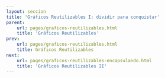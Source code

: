 ```yaml
---
layout: seccion
title: 'Gráficos Reutilizables I: dividir para conquistar'
parent:
    url: pages/graficos-reutilizables.html
    title: 'Gráficos Reutilizables'
prev:
    url: pages/graficos-reutilizables.html
    title: Gráficos Reutilizables
next:
    url: pages/graficos-reutilizables-encapsulando.html
    title: 'Gráficos Reutilizables II'
---
```


<div>
    <style>
            .axis path, line {
                fill: none;
                stroke: black;
                stroke-width: 1px;
            }

            .axis text {
                fill: black;
                font-size: 11px;
            }
    </style>
</div>

Vamos a usar una versión aumentada del set de datos del ejemplo anterior para crear un tipo de gráfico diferente conocido como 'Scatter Plot'.

<div class="runnable" id="code-a01">
var data = [
    {nombre: 'Manzana',     color: '#ff0000',  calorias: 52,   grasa: 0.2,  proteinas: 0.3,   azucar: 14},
    {nombre: 'Hamburguesa', color: '#993300',  calorias: 295,  grasa: 14,   proteinas: 17,    azucar: 24},
    {nombre: 'Pizza',       color: '#cc9900',  calorias: 266,  grasa: 10,   proteinas: 11,    azucar: 33},
    {nombre: 'Palta',       color: '#004400',  calorias: 160,  grasa: 15,   proteinas:  2,    azucar: 9},
    {nombre:'Platano',      color:'#ffcc00',   calorias: 89,   grasa: 0.3,  proteinas: 1.1,   azucar: 23},
    {nombre:'Nuez',         color:'#cc6600',   calorias: 576,  grasa: 49,   proteinas: 21,    azucar: 22},
    {nombre:'Almendra',     color:'#660033',   calorias: 576,  grasa: 49,   proteinas: 21,    azucar: 22},
    {nombre:'Pollo',        color:'#cc9900',   calorias: 219,  grasa: 12,   proteinas: 27,    azucar: 0},
    {nombre:'Pavo',         color:'#ffcc33',   calorias: 111,  grasa: 0.7,  proteinas: 25,    azucar: 0.1},
    {nombre:'Baggel',       color:'#cc9966',   calorias: 250,  grasa: 1.5,  proteinas: 10,    azucar: 49},
    {nombre:'Brocoli',      color:'#00bb00',   calorias: 34,   grasa: 0.4,  proteinas: 2.8,   azucar: 7},
    {nombre:'Pan',          color:'#cc6633',   calorias: 289,  grasa: 1.8,  proteinas: 12,    azucar: 56},
    {nombre:'Papas fritas', color:'#ffcc00',   calorias: 536,  grasa: 35,   proteinas: 7,     azucar: 53},
    {nombre:'Vino',         color:'#660066',   calorias: 83,   grasa: 0,    proteinas: 0.1,   azucar: 2.7},
    {nombre:'Uva',          color:'#66cc66',   calorias: 67,   grasa: 0.4,  proteinas: 0.6,   azucar: 17},
    {nombre:'Granola',      color:'#ff9900',   calorias: 471,  grasa: 20,   proteinas: 10,    azucar: 64},
    {nombre:'Zanahoria',    color:'#ff3300',   calorias: 41,   grasa: 0.2,  proteinas: 0.9,   azucar: 10},
    {nombre:'Tomate',       color:'#ff0000',   calorias: 18,   grasa: 3.9,  proteinas: 0.9,   azucar: 3.9},
    {nombre:'Naranja',      color:'#ff6600',   calorias: 47,   grasa: 0.1,  proteinas: 0.9,   azucar: 12},
    {nombre:'Pera',         color:'#00ff00',   calorias: 57,   grasa: 0.1,  proteinas: 0.4,   azucar: 15},
    {nombre:'Nutella',      color:'#550000',   calorias: 500,  grasa: 27,   proteinas: 5,     azucar: 50},
    {nombre:'Arroz',        color:'#ffffcc',   calorias: 111,  grasa: 0.9,  proteinas: 2.6,   azucar: 23},
    {nombre:'Chocolate',    color:'#330000',   calorias: 546,  grasa: 31,   proteinas: 4.9,   azucar: 61},
    {nombre:'Rabano',       color:'#cc0033',   calorias: 16,   grasa: 0.1,  proteinas: 0.7,   azucar: 3.4},
    {nombre:'Soya',         color:'#004400',   calorias: 446,  grasa: 20,   proteinas: 36,    azucar: 30},
    {nombre:'Aceite',       color:'#007700',   calorias: 884,  grasa: 100,  proteinas: 0,     azucar: 0},
    {nombre:'Leche',        color:'#eeeeee',   calorias: 42,   grasa: 1,    proteinas: 3.4,   azucar: 5},
    {nombre:'Queso',        color:'#ffff00',   calorias: 371,  grasa: 32,   proteinas: 18,    azucar: 3.7},
    {nombre:'Pan Pita',     color:'#660033',   calorias: 275,  grasa: 1.2,  proteinas: 9,     azucar: 56},
    {nombre:'Vacuno',       color:'#660000',   calorias: 250,  grasa: 15,   proteinas: 26,    azucar: 0},
    {nombre:'Zapayo',       color:'#ff6600',   calorias: 26,   grasa: 0.1,   proteinas: 1,    azucar: 6},                       
    {nombre:'Piña',         color:'#ffff99',   calorias: 50,   grasa: 0.1,   proteinas: 0.5,  azucar: 13},      
    {nombre:'Coco',         color:'#ffffcc',   calorias: 354,  grasa: 33,    proteinas: 3.3,  azucar: 15}      
];
</div>
<script>codeBlock().editor('#code-a01').init();</script>

El código es muy parecido al caso del gráfico de barras. Básicamente, los rectángulos se cambian por círculos, habrán dos ejes y una escala especial para los círculos. Vamos a dividir el código en bloques de acuerdo a la función que desempeña cada bloque de código. 

#### Configuración del gráfico

Ingresamos los parámetros del gráfico:

<div class="runnable" id="code-a02">
var width     = 800,
    height    = 300,
    margin    = {top: 30, right: 20, bottom: 20, left: 40},
    maxRadius = 20,
    duration  = 1e3;

var x = function(d) { return d.proteinas; },
    y = function(d) { return d.calorias; },
    r = function(d) { return d.grasa; };

var div = d3.select('#ejemplo-a01').data([data]);
</div>
<script>codeBlock().editor('#code-a02').init();</script>

#### Enter
Creamos el elementos SVG y los grupos que contendrán el gráfico y los ejes:

<div class="runnable" id="code-a03">
var svg = div.selectAll('svg').data([data]);

var svgEnter = svg.enter().append('svg');

// Setup SVG
svgEnter
    .attr('id', 'svg-ejemplo-a01')
    .attr('width', width)
    .attr('height', height);

svgEnter.append('g').attr('class', 'chart');
svgEnter.append('g').attr('class', 'axis xaxis');
svgEnter.append('g').attr('class', 'axis yaxis');
</div>
<script>codeBlock().editor('#code-a03').init();</script>

<div class="ejemplo">
    <div id="ejemplo-a01"></div>
</div>

#### Actualizando los grupos

Seleccionamos los grupos y los trasladamos a sus posiciones respectivas. Recuerde que los grupos no tienen posición!

<div class="runnable" id="code-a04">
// Update groups
var gchart = svg.selectAll('g.chart').data([data]),
    gxaxis = svg.selectAll('g.xaxis').data([data]),
    gyaxis = svg.selectAll('g.yaxis').data([data]);

gchart.attr('transform', 'translate(' + margin.left + ',' + margin.top + ')');
gyaxis.attr('transform', 'translate(' + margin.left + ',' + margin.top + ')');
gxaxis.attr('transform', 'translate(' + margin.left + ',' + (height - margin.bottom) + ')');
</div>

<script>codeBlock().editor('#code-a04').init();</script>

#### Escalas

Acto seguido, definimos las escalas. Queremos que el área de los círculos sea proporcional a la cantidad que representan. Para eso, el radio del círculo tiene que ser proporcional a la raíz cuadrada de la cantidad. Esta escala se logra usando `d3.scale.sqrt()`.

<div class="runnable" id="code-a05">
// Escalas
var xScale = d3.scale.linear()
    .domain([0, d3.max(data, x)])
    .range([0, width - margin.left - margin.right]);

var yScale = d3.scale.linear()
    .domain([0, d3.max(data, y)])
    .range([height - margin.top - margin.bottom, 0]);

var rScale = d3.scale.sqrt()
    .domain([0, d3.max(data, r)])
    .range([5, maxRadius]);
</div>
<script>codeBlock().editor('#code-a05').init();</script>

#### Ejes

Dibujamos el eje horizontal y el eje vertical:

<div class="runnable" id="code-a07">
// Axis
var xAxis = d3.svg.axis()
    .scale(xScale)
    .orient('bottom');

gxaxis.call(xAxis);

var yAxis = d3.svg.axis()
    .scale(yScale)
    .orient('left');

gyaxis.call(yAxis);
</div>
<script>codeBlock().editor('#code-a07').init();</script>

<div class="ejemplo">
  <svg height="300px">
    <use xlink:href="#svg-ejemplo-a01" />
  </svg>
</div>

#### Círculos

Finalmente, dibujamos los círculos.

<div class="runnable" id="code-a06">
// Circles
var circles = gchart.selectAll('circle.bubble').data(data);

circles.enter().append('circle')
    .attr('class', 'bubble')
    .attr('cx', function(d) { return xScale(x(d)); })
    .attr('cy', function(d) { return yScale(y(d)); })
    .attr('fill', function(d) {return d.color})
    .attr('opacity', 0.7)
    .attr('stroke', 'black')
    .attr('stroke-width','1');

circles.transition().duration(duration)
    .attr('r', function(d) { return rScale(r(d)); })
    .attr('cx', function(d) { return xScale(x(d)); })
    .attr('cy', function(d) { return yScale(y(d)); });

circles.exit().transition().duration(duration)
    .attr('r', 0);
</div>
<script>codeBlock().editor('#code-a06').init();</script>

En la próxima sección vamos a aprovechar esta división para crear gráficos reutilizables.



